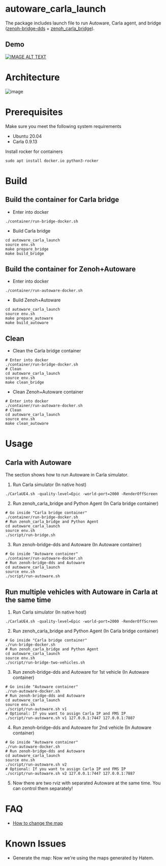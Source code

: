 # autoware_carla_launch

The package includes launch file to run Autoware, Carla agent, and bridge ([zenoh-bridge-dds](https://github.com/eclipse-zenoh/zenoh-plugin-dds) + [zenoh_carla_bridge](https://github.com/evshary/zenoh_carla_bridge)).

## Demo

[![IMAGE ALT TEXT](http://img.youtube.com/vi/lrFucLUWbDo/0.jpg)](https://youtu.be/lrFucLUWbDo "Run multiple vehicles with Autoware Humble in Carla")

# Architecture

![image](https://user-images.githubusercontent.com/456210/232400804-e0e0a755-0f6d-4873-a8ad-f1188011c993.png)

# Prerequisites

Make sure you meet the following system requirements

* Ubuntu 20.04
* Carla 0.9.13

Install rocker for containers

```shell
sudo apt install docker.io python3-rocker
```

# Build

## Build the container for Carla bridge

* Enter into docker

```shell
./container/run-bridge-docker.sh
```

* Build Carla bridge

```shell
cd autoware_carla_launch
source env.sh
make prepare_bridge
make build_bridge
```

## Build the container for Zenoh+Autoware

* Enter into docker

```shell
./container/run-autoware-docker.sh
```

* Build Zenoh+Autoware

```shell
cd autoware_carla_launch
source env.sh
make prepare_autoware
make build_autoware
```

## Clean

* Clean the Carla bridge container

```shell
# Enter into docker
./container/run-bridge-docker.sh
# Clean
cd autoware_carla_launch
source env.sh
make clean_bridge
```

* Clean Zenoh+Autoware container

```shell
# Enter into docker
./container/run-autoware-docker.sh
# Clean
cd autoware_carla_launch
source env.sh
make clean_autoware
```

# Usage

## Carla with Autoware

The section shows how to run Autoware in Carla simulator.

1. Run Carla simulator (In native host)

```shell
./CarlaUE4.sh -quality-level=Epic -world-port=2000 -RenderOffScreen
```

2. Run zenoh_carla_bridge and Python Agent (In Carla bridge container)

```shell
# Go inside "Carla bridge container"
./container/run-bridge-docker.sh
# Run zenoh_carla_bridge and Python Agent
cd autoware_carla_launch
source env.sh
./script/run-bridge.sh
```

3. Run zenoh-bridge-dds and Autoware (In Autoware container)

```shell
# Go inside "Autoware container"
./container/run-autoware-docker.sh
# Run zenoh-bridge-dds and Autoware
cd autoware_carla_launch
source env.sh
./script/run-autoware.sh
```

## Run multiple vehicles with Autoware in Carla at the same time

1. Run Carla simulator (In native host)

```shell
./CarlaUE4.sh -quality-level=Epic -world-port=2000 -RenderOffScreen
```

2. Run zenoh_carla_bridge and Python Agent (In Carla bridge container)

```shell
# Go inside "Carla bridge container"
./run-bridge-docker.sh
# Run zenoh_carla_bridge and Python Agent
cd autoware_carla_launch
source env.sh
./script/run-bridge-two-vehicles.sh
```

3. Run zenoh-bridge-dds and Autoware for 1st vehicle (In Autoware container)

```shell
# Go inside "Autoware container"
./run-autoware-docker.sh
# Run zenoh-bridge-dds and Autoware
cd autoware_carla_launch
source env.sh
./script/run-autoware.sh v1
# Optional: If you want to assign Carla IP and FMS IP
./script/run-autoware.sh v1 127.0.0.1:7447 127.0.0.1:7887
```

4. Run zenoh-bridge-dds and Autoware for 2nd vehicle (In Autoware container)

```shell
# Go inside "Autoware container"
./run-autoware-docker.sh
# Run zenoh-bridge-dds and Autoware
cd autoware_carla_launch
source env.sh
./script/run-autoware.sh v2
# Optional: If you want to assign Carla IP and FMS IP
./script/run-autoware.sh v2 127.0.0.1:7447 127.0.0.1:7887
```

5. Now there are two rviz with separated Autoware at the same time. You can control them separately!

# FAQ

* [How to change the map](carla_map/README.md)

# Known Issues

* Generate the map: Now we're using the maps generated by Hatem.
